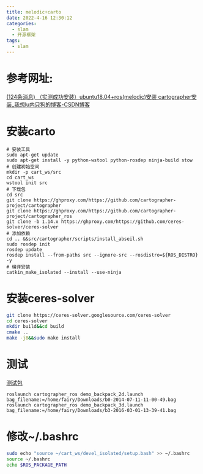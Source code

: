 ```yaml
---
title: melodic+carto
date: 2022-4-16 12:30:12
categories:
  - slam
  - 开源框架
tags:
  - slam
---
```


# 参考网址:

 [(124条消息) （实测成功安装）ubuntu18.04+ros(melodic)安装 cartographer安装_我想lu内只狗的博客-CSDN博客](https://blog.csdn.net/lianxindong/article/details/122395589?ops_request_misc=%7B%22request%5Fid%22%3A%22165010532816780357289025%22%2C%22scm%22%3A%2220140713.130102334.pc%5Fall.%22%7D&request_id=165010532816780357289025&biz_id=0&utm_medium=distribute.pc_search_result.none-task-blog-2~all~first_rank_ecpm_v1~rank_v31_ecpm-3-122395589.142^v9^pc_search_result_cache,157^v4^control&utm_term=melodic安装cartographer&spm=1018.2226.3001.4187) 

# 安装carto

```shell
# 安装工具
sudo apt-get update
sudo apt-get install -y python-wstool python-rosdep ninja-build stow
# 创建初始空间
mkdir -p cart_ws/src
cd cart_ws
wstool init src  
# 下载包
cd src
git clone https://ghproxy.com/https://github.com/cartographer-project/cartographer
git clone https://ghproxy.com/https://github.com/cartographer-project/cartographer_ros
git clone -b 1.14.x https://ghproxy.com/https://github.com/ceres-solver/ceres-solver
# 添加依赖
cd .. &&src/cartographer/scripts/install_abseil.sh
sudo rosdep init
rosdep update 
rosdep install --from-paths src --ignore-src --rosdistro=${ROS_DISTRO} -y
# 编译安装
catkin_make_isolated --install --use-ninja
```

# 安装ceres-solver

```sh
git clone https://ceres-solver.googlesource.com/ceres-solver
cd ceres-solver
mkdir build&&cd build
cmake .. 
make -j8&&sudo make install
```

# 测试

[测试包](https://google-cartographer-ros.readthedocs.io/en/latest/data.html#d-cartographer-backpack-deutsches-museum)

```shell
roslaunch cartographer_ros demo_backpack_2d.launch bag_filename:=/home/fairy/Downloads/b0-2014-07-11-11-00-49.bag
roslaunch cartographer_ros demo_backpack_3d.launch bag_filename:=/home/fairy/Downloads/b3-2016-03-01-13-39-41.bag 
```

# 修改~/.bashrc

```sh
sudo echo "source ~/cart_ws/devel_isolated/setup.bash" >> ~/.bashrc
source ~/.bashrc
echo $ROS_PACKAGE_PATH
```

